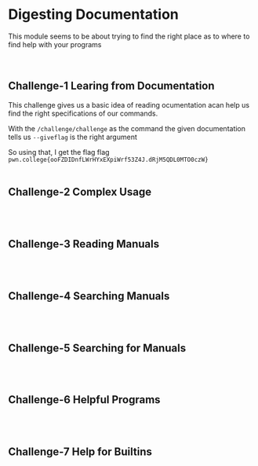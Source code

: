 # Digesting Documentation
This module seems to be about trying to find the right place as to where to find help with your programs
<br><br><br>

## Challenge-1 Learing from Documentation
This challenge gives us a basic idea of reading ocumentation acan help us find the right specifications of our commands.

With the `/challenge/challenge` as the command the given documentation tells us `--giveflag` is the right argument

So using that, I get the flag
flag `pwn.college{ooFZDIDnfLWrHYxEXpiWrf53Z4J.dRjM5QDL0MTO0czW}`
<br><br>

## Challenge-2 Complex Usage
<br><br>

## Challenge-3 Reading Manuals
<br><br>

## Challenge-4 Searching Manuals
<br><br>

## Challenge-5 Searching for Manuals
<br><br>

## Challenge-6 Helpful Programs
<br><br>

## Challenge-7 Help for Builtins
<br><br> 